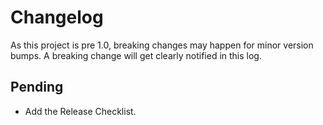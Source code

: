 # Changelog

As this project is pre 1.0, breaking changes may happen for minor version bumps. A breaking change will get clearly notified in this log.

## Pending

- Add the Release Checklist.